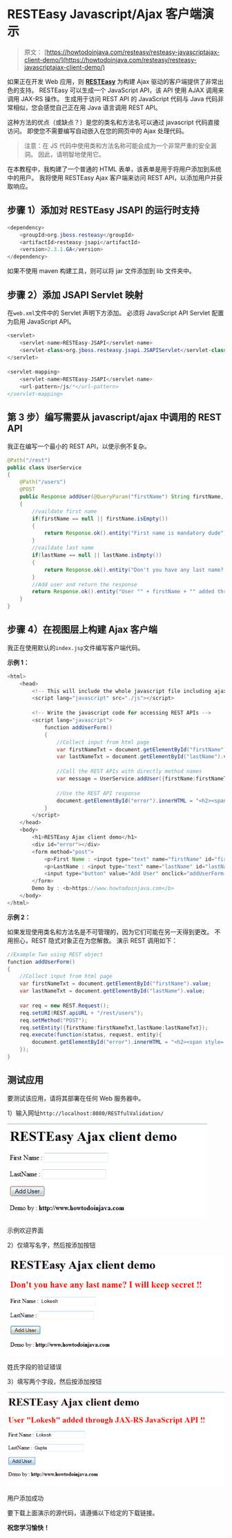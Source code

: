 # RESTEasy Javascript/Ajax 客户端演示

> 原文： [https://howtodoinjava.com/resteasy/resteasy-javascriptajax-client-demo/](https://howtodoinjava.com/resteasy/resteasy-javascriptajax-client-demo/)

如果正在开发 Web 应用，则 [**RESTEasy**](//howtodoinjava.com/restful-web-service/ "Resteasy tutorials") 为构建 Ajax 驱动的客户端提供了非常出色的支持。 RESTEasy 可以生成一个 JavaScript API，该 API 使用 AJAX 调用来调用 JAX-RS 操作。 生成用于访问 REST API 的 JavaScript 代码与 Java 代码非常相似，您会感觉自己正在用 Java 语言调用 REST API。

这种方法的优点（或缺点？）是您的类名和方法名可以通过 javascript 代码直接访问。 即使您不需要编写自动嵌入在您的网页中的 Ajax 处理代码。

> 注意：在 JS 代码中使用类和方法名称可能会成为一个非常严重的安全漏洞。 因此，请明智地使用它。

在本教程中，我构建了一个普通的 HTML 表单，该表单是用于将用户添加到系统中的用户。 我将使用 RESTEasy Ajax 客户端来访问 REST API，以添加用户并获取响应。

## **步骤 1）添加对 RESTEasy JSAPI 的运行时支持**

```java
<dependency>
	<groupId>org.jboss.resteasy</groupId>
	<artifactId>resteasy-jsapi</artifactId>
	<version>2.3.1.GA</version>
</dependency>

```

如果不使用 maven 构建工具，则可以将 jar 文件添加到 lib 文件夹中。

## **步骤 2）添加 JSAPI Servlet 映射**

在`web.xml`文件中的 Servlet 声明下方添加。 必须将 JavaScript API Servlet 配置为启用 JavaScript API。

```java
<servlet>
	<servlet-name>RESTEasy-JSAPI</servlet-name>
	<servlet-class>org.jboss.resteasy.jsapi.JSAPIServlet</servlet-class>
</servlet>

<servlet-mapping>
	<servlet-name>RESTEasy-JSAPI</servlet-name>
	<url-pattern>/js/*</url-pattern>
</servlet-mapping>

```

## **第 3 步）编写需要从 javascript/ajax 中调用的 REST API**

我正在编写一个最小的 REST API，以使示例不复杂。

```java
@Path("/rest")
public class UserService 
{
	@Path("/users")
	@POST
	public Response addUser(@QueryParam("firstName") String firstName, @QueryParam("lastName") String lastName)
	{
		//vaildate first name
		if(firstName == null || firstName.isEmpty())
		{
			return Response.ok().entity("First name is mandatory dude").build();
		}
		//vaildate last name
		if(lastName == null || lastName.isEmpty())
		{
			return Response.ok().entity("Don't you have any last name? I will keep secret").build();
		}
		//Add user and return the response
		return Response.ok().entity("User "" + firstName + "" added through JAX-RS JavaScript API").build();
	}
}

```

## **步骤 4）在视图层上构建 Ajax 客户端**

我正在使用默认的`index.jsp`文件编写客户端代码。

**示例 1：**

```java
<html>
	<head>
		<!-- This will include the whole javascript file including ajax handling  -->
		<script lang="javascript" src="./js"></script>

		<!-- Write the javascript code for accessing REST APIs -->
		<script lang="javascript">
			function addUserForm()
			{
				//Collect input from html page
				var firstNameTxt = document.getElementById("firstName").value;
				var lastNameTxt = document.getElementById("lastName").value;

				//Call the REST APIs with directly method names
				var message = UserService.addUser({firstName:firstNameTxt,lastName:lastNameTxt});

				//Use the REST API response
				document.getElementById("error").innerHTML = "<h2><span style='color:red'>" + message + " !!</span></h2>";
			}
		</script>
	</head>
	<body>
		<h1>RESTEasy Ajax client demo</h1>
		<div id="error"></div>
		<form method="post">
			<p>First Name : <input type="text" name="firstName" id="firstName"/></p>
			<p>LastName : <input type="text" name="lastName" id="lastName"/></p>
			<input type="button" value="Add User" onclick="addUserForm()" />
		</form>
		Demo by : <b>https://www.howtodoinjava.com</b>
	</body>
</html>

```

**示例 2：**

如果发现使用类名和方法名是不可管理的，因为它们可能在另一天得到更改。 不用担心，REST 隐式对象正在为您解救。 演示 REST 调用如下：

```java
//Example Two using REST object
function addUserForm()
{
	//Collect input from html page
	var firstNameTxt = document.getElementById("firstName").value;
	var lastNameTxt = document.getElementById("lastName").value;

	var req = new REST.Request();
	req.setURI(REST.apiURL + "/rest/users");
	req.setMethod("POST");
	req.setEntity({firstName:firstNameTxt,lastName:lastNameTxt});
	req.execute(function(status, request, entity){
		document.getElementById("error").innerHTML = "<h2><span style='color:red'>" + entity + " !!</span></h2>";
	});
} 

```

## **测试应用**

要测试该应用，请将其部署在任何 Web 服务器中。

1）输入网址`http://localhost:8080/RESTfulValidation/`

![resteasy-ajax-demo](img/f76fd01eb4bbdb14b9ee81838802b180.png)

示例欢迎界面



2）仅填写名字，然后按添加按钮

![Validation error for last name field](img/4dcecde120b6d66ed6fce782a2d8ca61.png)

姓氏字段的验证错误



3）填写两个字段，然后按添加按钮

![User added successfully](img/349ec2d99cceb31bcd269448fe9f9748.png)

用户添加成功



要下载上面演示的源代码，请遵循以下给定的下载链接。


**祝您学习愉快！**